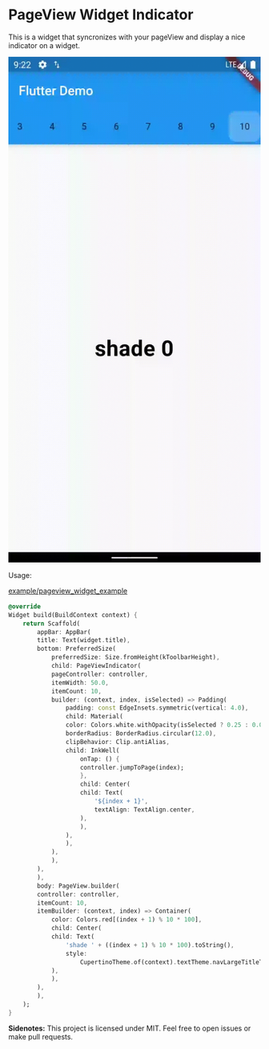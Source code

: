 # PageView Widget Indicator

This is a widget that syncronizes with your pageView and display a nice indicator on a widget.

![page view indicator example](/assets/pageview_widget_example.gif)

Usage:

[example/pageview_widget_example](https://github.com/andersonfds/pageview_widget_indicator/blob/db5a51c3cb5d4e7f8ca7f5a6d4b8a111d8ff9393/example/pageview_widget_example/pageview_widget_example.dart#L62-L94)

```dart
@override
Widget build(BuildContext context) {
    return Scaffold(
        appBar: AppBar(
        title: Text(widget.title),
        bottom: PreferredSize(
            preferredSize: Size.fromHeight(kToolbarHeight),
            child: PageViewIndicator(
            pageController: controller,
            itemWidth: 50.0,
            itemCount: 10,
            builder: (context, index, isSelected) => Padding(
                padding: const EdgeInsets.symmetric(vertical: 4.0),
                child: Material(
                color: Colors.white.withOpacity(isSelected ? 0.25 : 0.0),
                borderRadius: BorderRadius.circular(12.0),
                clipBehavior: Clip.antiAlias,
                child: InkWell(
                    onTap: () {
                    controller.jumpToPage(index);
                    },
                    child: Center(
                    child: Text(
                        '${index + 1}',
                        textAlign: TextAlign.center,
                    ),
                    ),
                ),
                ),
            ),
            ),
        ),
        ),
        body: PageView.builder(
        controller: controller,
        itemCount: 10,
        itemBuilder: (context, index) => Container(
            color: Colors.red[(index + 1) % 10 * 100],
            child: Center(
            child: Text(
                'shade ' + ((index + 1) % 10 * 100).toString(),
                style:
                    CupertinoTheme.of(context).textTheme.navLargeTitleTextStyle,
            ),
            ),
        ),
        ),
    );
}
```

**Sidenotes:**
This project is licensed under MIT.
Feel free to open issues or make pull requests.
